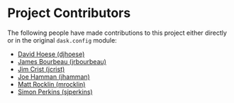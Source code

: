 # Project Contributors

The following people have made contributions to this project either directly
or in the original `dask.config` module:

<!--- Use your GitHub account or any other personal reference URL --->
<!--- See https://gist.github.com/djhoese/52220272ec73b12eb8f4a29709be110d for auto-generating parts of this list --->

- [David Hoese (djhoese)](https://github.com/djhoese)
- [James Bourbeau (jrbourbeau)](https://github.com/jrbourbeau)
- [Jim Crist (jcrist)](https://github.com/jcrist)
- [Joe Hamman (jhamman)](https://github.com/jhamman)
- [Matt Rocklin (mrocklin)](https://github.com/mrocklin)
- [Simon Perkins (sjperkins)](https://github.com/sjperkins)
